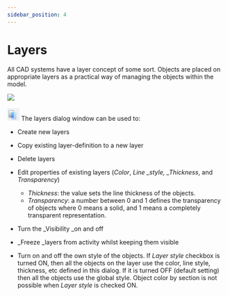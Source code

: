 ```yaml
---
sidebar_position: 4
---
```

# Layers

All CAD systems have a layer concept of some sort. Objects are placed on appropriate layers as a practical way of managing the objects within the model.

<!-- /wp:paragraph -->

<!-- wp:image {"align":"center","id":32727,"width":521,"height":237,"sizeSlug":"full","linkDestination":"media"} -->

[![](https://consteelsoftware.com/wp-content/uploads/2022/02/Dlg.jpg)](./img/wp-content-uploads-2022-02-Dlg.jpg)

<!-- /wp:image -->

<!-- wp:paragraph -->

![](./img/wp-content-uploads-2021-04-5-5-layers-ico.png) The layers dialog window can be used to:

<!-- /wp:paragraph -->

<!-- wp:list {"className":"is-style-arrow"} -->

- Create new layers

- Copy existing layer-definition to a new layer

- Delete layers

- Edit properties of existing layers (_Color_, _Line \_style, \_Thickness_, and _Transparency_)

  - _Thickness_: the value sets the line thickness of the objects.
  - _Transparency_: a number between 0 and 1 defines the transparency of objects where 0 means a solid, and 1 means a completely transparent representation.

- Turn the \_Visibility \_on and off

- \_Freeze \_layers from activity whilst keeping them visible

- Turn on and off the own style of the objects. If _Layer style_ checkbox is turned ON, then all the objects on the layer use the color, line style, thickness, etc defined in this dialog. If it is turned OFF (default setting) then all the objects use the global style. Object color by section is not possible when _Layer style_ is checked ON.

<!-- /wp:list -->

<!-- wp:paragraph -->

<!-- /wp:paragraph -->

